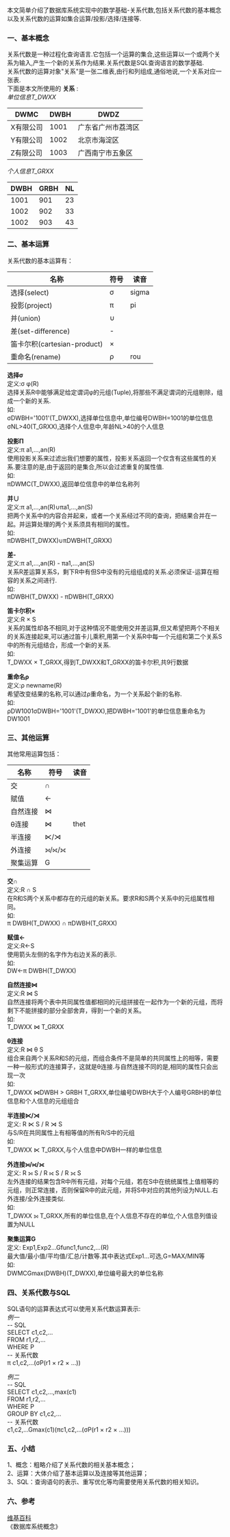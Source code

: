 本文简单介绍了数据库系统实现中的数学基础-关系代数,包括关系代数的基本概念以及关系代数的运算如集合运算/投影/选择/连接等.

### 一、基本概念

关系代数是一种过程化查询语言.它包括一个运算的集合,这些运算以一个或两个关系为输入,产生一个新的关系作为结果.关系代数是SQL查询语言的数学基础.  
关系代数的运算对象"关系"是一张二维表,由行和列组成,通俗地说,一个关系对应一张表.  
下面是本文所使用的 **关系** :  
_单位信息T_DWXX_

DWMC | DWBH | DWDZ  
---|---|---  
X有限公司 | 1001 | 广东省广州市荔湾区  
Y有限公司 | 1002 | 北京市海淀区  
Z有限公司 | 1003 | 广西南宁市五象区  
  
_个人信息T_GRXX_

DWBH | GRBH | NL  
---|---|---  
1001 | 901 | 23  
1002 | 902 | 33  
1002 | 903 | 43  
  
### 二、基本运算

关系代数的基本运算有：

名称 | 符号 | 读音  
---|---|---  
选择(select) | σ | sigma  
投影(project) | π | pi  
并(union) | ∪ |  
差(set-difference) | - |  
笛卡尔积(cartesian-product) | × |  
重命名(rename) | ρ | rou  
  
**选择σ**  
定义:σ φ(R)  
选择关系R中能够满足给定谓词φ的元组(Tuple),将那些不满足谓词的元组剔除，组成一个新的关系.  
如:  
σDWBH='1001'(T_DWXX),选择单位信息中,单位编号DWBH=1001的单位信息  
σNL>40(T_GRXX),选择个人信息中,年龄NL>40的个人信息

**投影Π**  
定义:π a1,...,an(R)  
使用投影关系来过滤出我们想要的属性，投影关系返回一个仅含有这些属性的关系.要注意的是,由于返回的是集合,所以会过滤重复的属性值.  
如:  
πDWMC(T_DWXX),返回单位信息中的单位名称列

**并∪**  
定义:π a1,...,an(R)∪πa1,...,an(S)  
把两个关系中的内容合并起来，或者一个关系经过不同的查询，把结果合并在一起。并运算处理的两个关系须具有相同的属性。  
如:  
πDWBH(T_DWXX)∪πDWBH(T_GRXX)

**差-**  
定义:π a1,...,an(R) - πa1,...,an(S)  
关系R差运算关系S，剩下R中有但S中没有的元组组成的关系.必须保证-运算在相容的关系之间进行.  
如:  
πDWBH(T_DWXX) - πDWBH(T_GRXX)

**笛卡尔积×**  
定义:R × S  
关系的属性却各不相同,对于这种情况不能使用交并差运算,但又希望把两个不相关的关系连接起来,可以通过笛卡儿乘积,用第一个关系R中每一个元组和第二个关系S中的所有元组结合，形成一个新的关系.  
如:  
T_DWXX × T_GRXX,得到T_DWXX和T_GRXX的笛卡尔积,共9行数据

**重命名ρ**  
定义:ρ newname(R)  
希望改变结果的名称,可以通过ρ重命名，为一个关系起个新的名称.  
如:  
ρDW1001σDWBH='1001'(T_DWXX),把DWBH='1001'的单位信息重命名为DW1001

### 三、其他运算

其他常用运算包括：

名称 | 符号 | 读音  
---|---|---  
交 | ∩ |  
赋值 | ← |  
自然连接 | ⋈ |  
θ连接 | ⋈ | thet  
半连接 | ⋉/⋊ |  
外连接 | ⟕/⟖/⟗ |  
聚集运算 | G |  
  
**交∩**  
定义:R ∩ S  
在R和S两个关系中都存在的元组的新关系。要求R和S两个关系中的元组属性相同。  
如:  
π DWBH(T_DWXX) ∩ πDWBH(T_GRXX)

**赋值←**  
定义:R←S  
使用箭头左侧的名字作为右边关系的表示.  
如:  
DW←π DWBH(T_DWXX)

**自然连接⋈**  
定义:R ⋈ S  
自然连接将两个表中共同属性值都相同的元组拼接在一起作为一个新的元组，而将剩下不能拼接的部分全部舍弃，得到一个新的关系。  
如:  
T_DWXX ⋈ T_GRXX

**θ连接**  
定义:R ⋈ θ S  
组合来自两个关系R和S的元组，而组合条件不是简单的共同属性上的相等，需要一种一般形式的连接算子，这就是θ连接.与自然连接不同的是,相同的属性只会出现一次  
如:  
T_DWXX ⋈DWBH > GRBH T_GRXX,单位编号DWBH大于个人编号GRBH的单位信息和个人信息的元组组合

**半连接⋉/⋊**  
定义: R ⋉ S / R ⋊ S  
与S/R在共同属性上有相等值的所有R/S中的元组  
如:  
T_DWXX ⋉ T_GRXX,与个人信息中DWBH一样的单位信息

**外连接⟕/⟖/⟗**  
定义: R ⟕ S / R ⟖ S / R ⟗ S  
左外连接的结果包含R中所有元组，对每个元组，若在S中在统统属性上值相等的元组，则正常连接，否则保留R中的此元组，并将S中对应的其他列设为NULL.右外连接/全外连接类似.  
如:  
T_DWXX ⟕ T_GRXX,所有的单位信息,在个人信息不存在的单位,个人信息列值设置为NULL

**聚集运算G**  
定义: Exp1,Exp2...Gfunc1,func2,...(R)  
最大值/最小值/平均值/汇总/计数等.其中表达式Exp1...可选,G=MAX/MIN等  
如:  
DWMCGmax(DWBH)(T_DWXX),单位编号最大的单位名称

### 四、关系代数与SQL

SQL语句的运算表达式可以使用关系代数运算表示:  
_例一_  
\-- SQL  
SELECT c1,c2,...  
FROM r1,r2,...  
WHERE P  
\-- 关系代数  
π c1,c2,...(σP(r1 × r2 × ...))

_例二_  
\-- SQL  
SELECT c1,c2,...,max(c1)  
FROM r1,r2,...  
WHERE P  
GROUP BY c1,c2,...  
\-- 关系代数  
c1,c2,...Gmax(c1)(πc1,c2,...(σP(r1 × r2 × ...)))

### 五、小结

1、概念：粗略介绍了关系代数的相关基本概念；  
2、运算：大体介绍了基本运算以及连接等其他运算；  
3、SQL：查询语句的表示、重写优化等均需要使用关系代数的相关知识。

### 六、参考

[维基百科](https://zh.wikipedia.org/wiki/%E5%85%B3%E7%B3%BB%E4%BB%A3%E6%95%B0_\(%E6%95%B0%E6%8D%AE%E5%BA%93\))  
《数据库系统概念》

